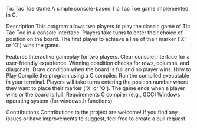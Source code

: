 Tic Tac Toe Game
A simple console-based Tic Tac Toe game implemented in C.

Description
This program allows two players to play the classic game of Tic Tac Toe in a console interface. Players take turns to enter their choice of position on the board. The first player to achieve a line of their marker ('X' or 'O') wins the game.

Features
Interactive gameplay for two players.
Clear console interface for a user-friendly experience.
Winning condition checks for rows, columns, and diagonals.
Draw condition when the board is full and no player wins.
How to Play
Compile the program using a C compiler.
Run the compiled executable in your terminal.
Players will take turns entering the position number where they want to place their marker ('X' or 'O').
The game ends when a player wins or the board is full.
Requirements
C compiler (e.g., GCC)
Windows operating system (for windows.h functions)


Contributions
Contributions to the project are welcome! If you find any issues or have improvements to suggest, feel free to create a pull request.




